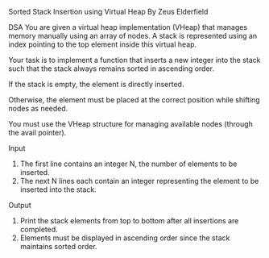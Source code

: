 Sorted Stack Insertion using Virtual Heap
By Zeus Elderfield

DSA
You are given a virtual heap implementation (VHeap) that manages memory manually using an array of nodes. A stack is represented using an index pointing to the top element inside this virtual heap.

Your task is to implement a function that inserts a new integer into the stack such that the stack always remains sorted in ascending order.

If the stack is empty, the element is directly inserted.

Otherwise, the element must be placed at the correct position while shifting nodes as needed.

You must use the VHeap structure for managing available nodes (through the avail pointer).

Input
1. The first line contains an integer N, the number of elements to be inserted.
2. The next N lines each contain an integer representing the element to be inserted into the stack.

Output
1. Print the stack elements from top to bottom after all insertions are completed.
2. Elements must be displayed in ascending order since the stack maintains sorted order.
